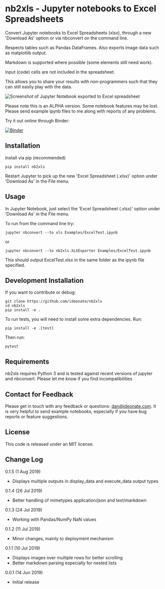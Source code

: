 # nb2xls - Jupyter notebooks to Excel Spreadsheets

Convert Jupyter notebooks to Excel Spreadsheets (xlsx), through a new 'Download As' option or via nbconvert on the 
command line.

Respects tables such as Pandas DataFrames. Also exports image data such as matplotlib output.

Markdown is supported where possible (some elements still need work). 

Input (code) cells are not included in the spreadsheet.

This allows you to share your results with non-programmers such that they can still easily play with the data.

![Screenshot of Jupyter Notebook exported to Excel spreadsheet](screenshots/Jupyter2Excel.png)

Please note this is an ALPHA version. Some notebook features may be lost. Please send example ipynb files to me along with 
reports of any problems.

Try it out online through Binder:

[![Binder](https://mybinder.org/badge_logo.svg)](https://mybinder.org/v2/gh/ideonate/nb2xls/master)

## Installation

Install via pip (recommended)

```
pip install nb2xls
```

Restart Jupyter to pick up the new 'Excel Spreadsheet (.xlsx)' option under 'Download As' in the File menu.

## Usage

In Jupyter Notebook, just select the 'Excel Spreadsheet (.xlsx)' option under 'Download As' in the File menu.

To run from the command line try:

```
jupyter nbconvert --to xls Examples/ExcelTest.ipynb
```

or

```
jupyter nbconvert --to nb2xls.XLSExporter Examples/ExcelTest.ipynb
```

This should output ExcelTest.xlsx in the same folder as the ipynb file specified.

## Development Installation

If you want to contribute or debug:

```
git clone https://github.com/ideonate/nb2xls
cd nb2xls
pip install -e .
```

To run tests, you will need to install some extra dependencies. Run:
 ```
pip install -e .[test]
```

Then run:
```
pytest
```

## Requirements

nb2xls requires Python 3 and is tested against recent versions of jupyter and nbconvert. Please let me know if you 
find incompatibilities   

## Contact for Feedback

Please get in touch with any feedback or questions: [dan@ideonate.com](dan@ideonate.com). It is very helpful to send 
example notebooks, especially if you have bug reports or feature suggestions.

## License

This code is released under an MIT license.

## Change Log

0.1.5 (1 Aug 2019)
- Displays multiple outputs in display_data and execute_data output types

0.1.4 (26 Jul 2019)
- Better handling of mimetypes application/json and text/markdown
 
0.1.3 (24 Jul 2019)
- Working with Pandas/NumPy NaN values

0.1.2 (11 Jul 2019)
- Minor changes, mainly to deployment mechanism

0.1.1 (10 Jul 2019)
- Displays images over multiple rows for better scrolling
- Better markdown parsing especially for nested lists
  
0.0.1 (14 Jun 2019)
- Initial release
